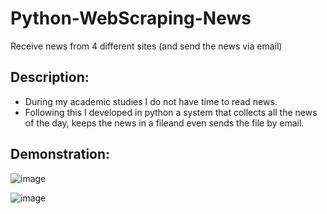 # Python-WebScraping-News
Receive news from 4 different sites (and send the news via email)

## Description:
* During my academic studies I do not have time to read news.
* Following this I developed in python a system that collects all the news of the day, keeps the news in a fileand even sends the file by email.

## Demonstration:




![image](https://user-images.githubusercontent.com/72446237/147348587-e86cc1f0-5bb1-4cd1-b6ef-84192422be52.png)


![image](https://user-images.githubusercontent.com/72446237/147348636-3349d2ea-5a29-435c-9b80-dab3f3616a8d.png)



